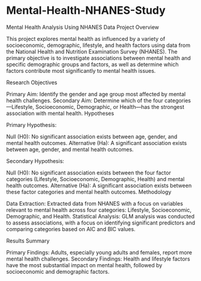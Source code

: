 # Mental-Health-NHANES-Study
Mental Health Analysis Using NHANES Data
Project Overview

This project explores mental health as influenced by a variety of socioeconomic, demographic, lifestyle, and health factors using data from the National Health and Nutrition Examination Survey (NHANES). The primary objective is to investigate associations between mental health and specific demographic groups and factors, as well as determine which factors contribute most significantly to mental health issues.

Research Objectives

Primary Aim: Identify the gender and age group most affected by mental health challenges.
Secondary Aim: Determine which of the four categories—Lifestyle, Socioeconomic, Demographic, or Health—has the strongest association with mental health.
Hypotheses

Primary Hypothesis:

Null (H0): No significant association exists between age, gender, and mental health outcomes.
Alternative (Ha): A significant association exists between age, gender, and mental health outcomes.

Secondary Hypothesis:

Null (H0): No significant association exists between the four factor categories (Lifestyle, Socioeconomic, Demographic, Health) and mental health outcomes.
Alternative (Ha): A significant association exists between these factor categories and mental health outcomes.
Methodology

Data Extraction: Extracted data from NHANES with a focus on variables relevant to mental health across four categories: Lifestyle, Socioeconomic, Demographic, and Health.
Statistical Analysis: GLM analysis was conducted to assess associations, with a focus on identifying significant predictors and comparing categories based on AIC and BIC values.

Results Summary

Primary Findings: Adults, especially young adults and females, report more mental health challenges.
Secondary Findings: Health and lifestyle factors have the most substantial impact on mental health, followed by socioeconomic and demographic factors.
